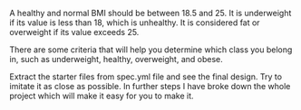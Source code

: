 A healthy and normal BMI should be between 18.5 and 25. It is underweight if its value is less than 18, which is unhealthy. It is considered fat or overweight if its value exceeds 25.

There are some criteria that will help you determine which class you belong in, such as underweight, healthy, overweight, and obese. 

Extract the starter files from spec.yml file and see the final design. Try to imitate it as close as possible.
In further steps I have broke down the whole project which will make it easy for you to make it.



